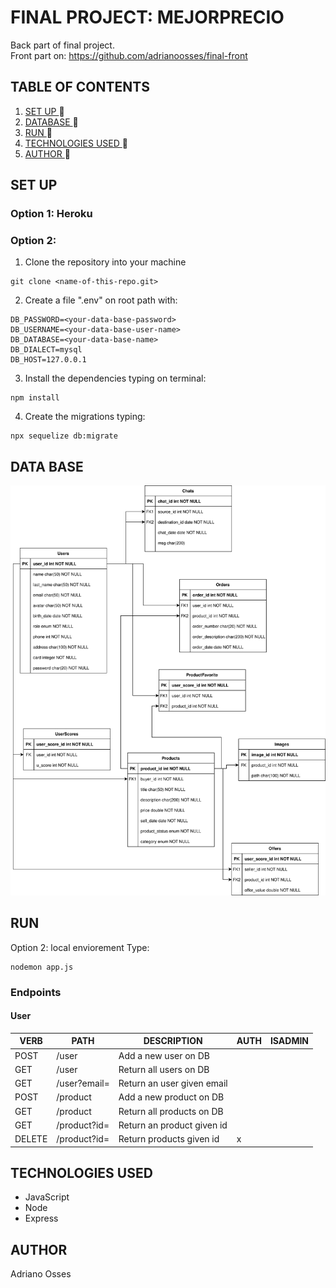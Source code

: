 # FINAL PROJECT: MEJORPRECIO
Back part of final project. <br>
Front part on: https://github.com/adrianoosses/final-front
## TABLE OF CONTENTS
1. [ SET UP ](#set-up) :rocket:
2. [ DATABASE ](#db) :rocket:
3. [ RUN ](#run) :rocket:
4. [ TECHNOLOGIES USED ](#tech) :rocket:
5. [ AUTHOR ](#author) :rocket:

<a name="set-up"></a>
## SET UP
<a name="db"></a>
### Option 1: Heroku
### Option 2:
1. Clone the repository into your machine 
```
git clone <name-of-this-repo.git>
```
2. Create a file ".env" on root path with:
```
DB_PASSWORD=<your-data-base-password>
DB_USERNAME=<your-data-base-user-name>
DB_DATABASE=<your-data-base-name>
DB_DIALECT=mysql
DB_HOST=127.0.0.1
```
3. Install the dependencies typing on terminal:
```
npm install
```

4. Create the migrations typing:
```
npx sequelize db:migrate
```
## DATA BASE
![Database](images/diagram9.svg)
<a name="run"></a>
## RUN
Option 2: local enviorement
Type:
```
nodemon app.js
```

### Endpoints
#### User
| VERB| PATH|DESCRIPTION|AUTH|ISADMIN|
| ----- | ---- | ---- | ---- | ---- |
| POST | /user | Add a new user on DB |  |  |
| GET | /user | Return all users on DB |  |  |
| GET | /user?email=<email>| Return an user given email |  |  |
| POST | /product | Add a new product on DB |  |  |
| GET | /product | Return all products on DB |  |  |
| GET | /product?id=<id>| Return an product given id |  |  |
| DELETE | /product?id=<id> | Return products given id | x |  |

<a name="tech"></a>
## TECHNOLOGIES USED
- JavaScript
- Node
- Express

<a name="author"></a>
## AUTHOR
Adriano Osses
